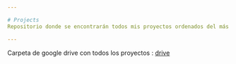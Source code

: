 ```yaml
---

# Projects
Repositorio donde se encontrarán todos mis proyectos ordenados del más antiguo al más reciente

---
```


Carpeta de google drive con todos los proyectos : 
[drive](https://drive.google.com/drive/folders/10EHEGYGbsAWsy4hO8BNU5Xt_E5VfG9j1?usp=drive_link)
